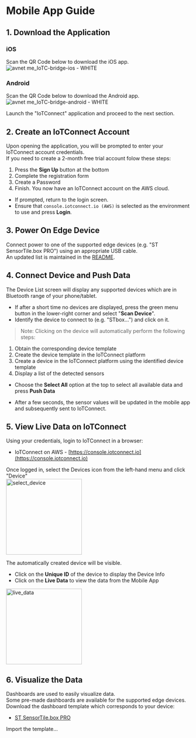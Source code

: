 # Mobile App Guide

## 1. Download the Application  

### iOS
Scan the QR Code below to download the iOS app.  
![avnet me_IoTC-bridge-ios - WHITE](https://github.com/avnet-iotconnect/iotc-gateway-mobile-app/assets/40640041/c7c29253-04a8-4387-a836-54c5e593cfcf)

### Android
Scan the QR Code below to download the Android app.  
![avnet me_IoTC-bridge-android - WHITE](https://github.com/avnet-iotconnect/iotc-gateway-mobile-app/assets/40640041/71b4dc44-9647-4266-af91-df44a99f7a3e)

Launch the "IoTConnect" application and proceed to the next section.  

## 2. Create an IoTConnect Account  
Upon opening the application, you will be prompted to enter your IoTConnect account credentials.  
If you need to create a 2-month free trial account folow these steps:
1. Press the **Sign Up** button at the bottom
2. Complete the registration form
3. Create a Password
4. Finish. You now have an IoTConnect account on the AWS cloud.

* If prompted, return to the login screen.  
* Ensure that `console.iotconnect.io (AWS)` is selected as the environment to use and press **Login**.

## 3. Power On Edge Device  
Connect power to one of the supported edge devices (e.g. "ST SensorTile.box PRO") using an appropriate USB cable.  
An updated list is maintained in the [README](README.md).

## 4. Connect Device and Push Data 
The Device List screen will display any supported devices which are in Bluetooth range of your phone/tablet.  
* If after a short time no devices are displayed, press the green menu button in the lower-right corner and select "**Scan Device**".
* Identify the device to connect to (e.g. "STbox...") and click on it.

> Note:
> Clicking on the device will automatically perform the following steps:  
1. Obtain the corresponding device template  
2. Create the device template in the IoTConnect platform  
3. Create a device in the IoTConnect platform using the identified device template
4. Display a list of the detected sensors  

* Choose the **Select All** option at the top to select all available data and press **Push Data**

* After a few seconds, the sensor values will be updated in the mobile app and subsequently sent to IoTConnect.  

## 5. View Live Data on IoTConnect  
Using your credentials, login to IoTConnect in a browser:  
* IoTConnect on AWS - [https://console.iotconnect.io](https://console.iotconnect.io)  

Once logged in, select the Devices icon from the left-hand menu and click "Device"  
<img width="207" alt="select_device" src="https://github.com/avnet-iotconnect/iotc-gateway-mobile-app/assets/40640041/0e9f2f60-b023-4abf-a88c-324c65cb2614">


The automatically created device will be visible.  
* Click on the **Unique ID** of the device to display the Device Info  
* Click on the **Live Data** to view the data from the Mobile App  
<img width="207" alt="live_data" src="https://github.com/avnet-iotconnect/iotc-gateway-mobile-app/assets/40640041/66835231-02c5-4b7c-bb97-5c9ffdfacd73">

## 6. Visualize the Data  
Dashboards are used to easily visualize data.  
Some pre-made dashboards are available for the supported edge devices.  
Download the dashboard template which corresponds to your device:  
* [ST SensorTile.box PRO](dashboards/SensorTileBoxPRO_dashboard_export.json)

Import the template...
